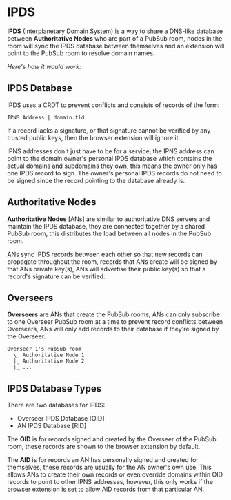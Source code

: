 # IPDS

**IPDS** (Interplanetary Domain System) is a way to share a DNS-like database between **Authoritative Nodes** who are part of a PubSub room, nodes in the room will sync the IPDS database between themselves and an extension will point to the PubSub room to resolve domain names.

*Here's how it would work:*

## IPDS Database

IPDS uses a CRDT to prevent conflicts and consists of records of the form:

`IPNS Address | domain.tld`

If a record lacks a signature, or that signature cannot be verified by any trusted public keys, then the browser extension will ignore it.

IPNS addresses don't just have to be for a service, the IPNS address can point to the domain owner's personal IPDS database which contains the actual domains and subdomains they own, this means the owner only has one IPDS record to sign. The owner's personal IPDS records do not need to be signed since the record pointing to the database already is.

## Authoritative Nodes

**Authoritative Nodes** [ANs] are similar to authoritative DNS servers and maintain the IPDS database, they are connected together by a shared PubSub room, this distributes the load between all nodes in the PubSub room.

ANs sync IPDS records between each other so that new records can propagate throughout the room, records that ANs create will be signed by that ANs private key(s), ANs will advertise their public key(s) so that a record's signature can be verified.

## Overseers

**Overseers** are ANs that create the PubSub rooms, ANs can only subscribe to one Overseer PubSub room at a time to prevent record conflicts between Overseers, ANs will only add records to their database if they're signed by the Overseer.

```
Overseer 1's PubSub room
  \_ Authoritative Node 1
  |_ Authoritative Node 2
  |_ ...
```

## IPDS Database Types

There are two databases for IPDS:

- Overseer IPDS Database [OID]
- AN IPDS Database [RID]

The **OID** is for records signed and created by the Overseer of the PubSub room, these records are shown to the browser extension by default.

The **AID** is for records an AN has personally signed and created for themselves, these records are usually for the AN owner's own use. This allows ANs to create their own records or even override domains within OID records to point to other IPNS addresses, however, this only works if the browser extension is set to allow AID records from that particular AN.
